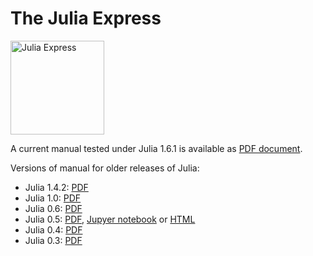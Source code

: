 # The Julia Express

 <img src="rocketship11.png" alt="Julia Express" width="150">

A current manual tested under Julia 1.6.1 is available as [PDF document](http://bogumilkaminski.pl/files/julia_express.pdf).

Versions of manual for older releases of Julia:

* Julia 1.4.2: [PDF](http://bogumilkaminski.pl/files/julia_express_v1.4.2.pdf)
* Julia 1.0: [PDF](http://bogumilkaminski.pl/files/julia_express_v1.0.pdf)
* Julia 0.6: [PDF](http://bogumilkaminski.pl/files/julia_express_v0.6.2.pdf)
* Julia 0.5: [PDF](http://bogumilkaminski.pl/files/julia_express_v0.5.0.pdf), [Jupyer notebook](http://bogumilkaminski.pl/files/The%20Julia%20Express.ipynb) or [HTML](http://bogumilkaminski.pl/files/The%20Julia%20Express.html)
* Julia 0.4: [PDF](http://bogumilkaminski.pl/files/julia_express_v0.4.5.pdf)
* Julia 0.3: [PDF](http://bogumilkaminski.pl/files/julia_express_v0.3.3.pdf)
